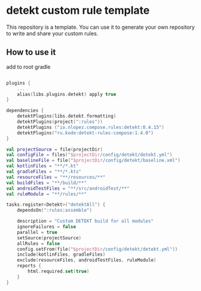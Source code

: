 # detekt custom rule template

This repository is a template. You can use it to generate your own repository to write and share your custom rules.

## How to use it

add to root gradle 
```kotlin

plugins {
    ...
    alias(libs.plugins.detekt) apply true
}

dependencies {
    detektPlugins(libs.detekt.formatting)
    detektPlugins(project(":rules"))
    detektPlugins ("io.nlopez.compose.rules:detekt:0.4.15")
    detektPlugins("ru.kode:detekt-rules-compose:1.4.0")
}

val projectSource = file(projectDir)
val configFile = files("$projectDir/config/detekt/detekt.yml")
val baselineFile = file("$projectDir/config/detekt/baseline.xml")
val kotlinFiles = "**/*.kt"
val gradleFiles = "**/*.kts"
val resourceFiles = "**/resources/**"
val buildFiles = "**/build/**"
val androidTestFiles = "**/src/androidTest/**"
val ruleModule = "**/rules/**"

tasks.register<Detekt>("detektAll") {
    dependsOn(":rules:assemble")

    description = "Custom DETEKT build for all modules"
    ignoreFailures = false
    parallel = true
    setSource(projectSource)
    allRules = false
    config.setFrom(file("$projectDir/config/detekt/detekt.yml"))
    include(kotlinFiles, gradleFiles)
    exclude(resourceFiles, androidTestFiles, ruleModule)
    reports {
        html.required.set(true)
    }
}
```
